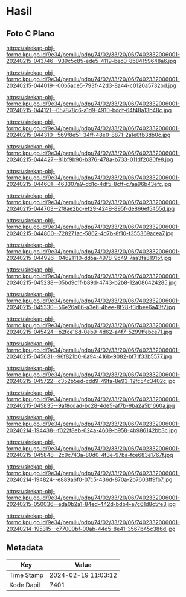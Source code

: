 # Hasil

## Foto C Plano

https://sirekap-obj-formc.kpu.go.id/9e34/pemilu/pdpr/74/02/33/20/06/7402332006001-20240215-043746--939c5c85-ede5-4119-bec0-8b84159648a6.jpg

https://sirekap-obj-formc.kpu.go.id/9e34/pemilu/pdpr/74/02/33/20/06/7402332006001-20240215-044019--00b5ace5-793f-42d3-8a44-c0120a5732bd.jpg

https://sirekap-obj-formc.kpu.go.id/9e34/pemilu/pdpr/74/02/33/20/06/7402332006001-20240215-044121--057878c6-a1d9-4910-bddf-64f48a13b48c.jpg

https://sirekap-obj-formc.kpu.go.id/9e34/pemilu/pdpr/74/02/33/20/06/7402332006001-20240215-044310--569f8e51-34ff-48e0-8871-2a1e0fb3db0c.jpg

https://sirekap-obj-formc.kpu.go.id/9e34/pemilu/pdpr/74/02/33/20/06/7402332006001-20240215-044427--81bf9b90-b376-478a-b733-011df2080fe8.jpg

https://sirekap-obj-formc.kpu.go.id/9e34/pemilu/pdpr/74/02/33/20/06/7402332006001-20240215-044601--463307a9-dd1c-4df5-8cff-c7aa96b43efc.jpg

https://sirekap-obj-formc.kpu.go.id/9e34/pemilu/pdpr/74/02/33/20/06/7402332006001-20240215-044703--2f8ae2bc-ef29-4249-895f-de866ef5455d.jpg

https://sirekap-obj-formc.kpu.go.id/9e34/pemilu/pdpr/74/02/33/20/06/7402332006001-20240215-044800--728271ac-5862-4d7b-8f10-f355369acea7.jpg

https://sirekap-obj-formc.kpu.go.id/9e34/pemilu/pdpr/74/02/33/20/06/7402332006001-20240215-044926--04621110-dd5a-4978-9c49-7aa3fa81915f.jpg

https://sirekap-obj-formc.kpu.go.id/9e34/pemilu/pdpr/74/02/33/20/06/7402332006001-20240215-045238--05bd9c1f-b89d-4743-b2b8-12a086424285.jpg

https://sirekap-obj-formc.kpu.go.id/9e34/pemilu/pdpr/74/02/33/20/06/7402332006001-20240215-045330--56e26a66-a3e6-4bee-8f28-f3dbee6a43f7.jpg

https://sirekap-obj-formc.kpu.go.id/9e34/pemilu/pdpr/74/02/33/20/06/7402332006001-20240215-045424--b2fce16d-0eb9-4d62-a4f7-5299ffebce71.jpg

https://sirekap-obj-formc.kpu.go.id/9e34/pemilu/pdpr/74/02/33/20/06/7402332006001-20240215-045631--96f821b0-6a94-416b-9082-bf71f33b5577.jpg

https://sirekap-obj-formc.kpu.go.id/9e34/pemilu/pdpr/74/02/33/20/06/7402332006001-20240215-045722--c352b5ed-cdd9-49fa-8e93-12fc54c3402c.jpg

https://sirekap-obj-formc.kpu.go.id/9e34/pemilu/pdpr/74/02/33/20/06/7402332006001-20240215-045835--9af8cdad-bc28-4de5-af7b-9ba2a5b1660a.jpg

https://sirekap-obj-formc.kpu.go.id/9e34/pemilu/pdpr/74/02/33/20/06/7402332006001-20240214-194438--f022f8eb-624a-4609-b958-4b986142bb3c.jpg

https://sirekap-obj-formc.kpu.go.id/9e34/pemilu/pdpr/74/02/33/20/06/7402332006001-20240215-045848--2c9c743a-80d0-4f3e-97ba-fce683e1767f.jpg

https://sirekap-obj-formc.kpu.go.id/9e34/pemilu/pdpr/74/02/33/20/06/7402332006001-20240214-194824--e889a6f0-07c5-436d-870a-2b7603ff9fb7.jpg

https://sirekap-obj-formc.kpu.go.id/9e34/pemilu/pdpr/74/02/33/20/06/7402332006001-20240215-050036--eda0b2a1-84ed-442d-bdb4-e7c61d8c5fe3.jpg

https://sirekap-obj-formc.kpu.go.id/9e34/pemilu/pdpr/74/02/33/20/06/7402332006001-20240214-195315--c77000bf-00ab-44d5-8e41-3567b45c386d.jpg


## Metadata

| Key        | Value               |
| ---------- | ------------------- |
| Time Stamp | 2024-02-19 11:03:12 |
| Kode Dapil | 7401                |



